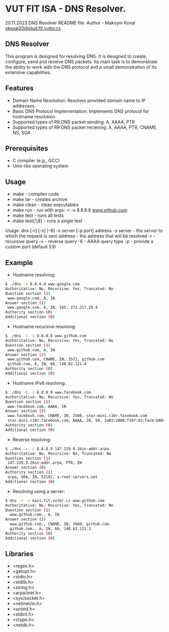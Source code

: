 # VUT FIT ISA - DNS Resolver.
20.11.2023
DNS Resolver README file.
Author - Maksym Koval <xkoval20@stud.fit.vutbr.cz>

## DNS Resolver
This program is designed for resolving DNS.
It is designed to create, configure, send and receive DNS packets. Its main task is to demonstrate the ability to work with the DNS protocol and a small demonstration of its extensive capabilities.

## Features

- Domain Name Resolution: Resolves provided domain name to IP addresses.
- Basic DNS Protocol Implementation: Implements DNS protocol for hostname resolution.
- Supported types of RR DNS packet sending: A, AAAA, PTR
- Supported types of RR DNS packet recieving: A, AAAA, PTR, CNAME, NS, SOA

## Prerequisites

- C compiler (e.g., GCC)
- Unix-like operating system

## Usage

- make           - compiles code
- make tar       - creates archive
- make clean     - clean executables
- make run       - run with args: -r -s 8.8.8.8 www.github.com
- make test      - runs all tests
- make test{1,8} - runs a single test

Usage: dns [-r] [-x] [-6] -s server [-p port] address
  -s server  - the server to which the request is sent
  address    - the address that will be resolved
  -r         - recursive query
  -x         - reverse query
  -6         - AAAA query type
  -p <port>  - provide a custom port (default 53)

## Example
- Hostname resolving:
```sh
$ ./dns -s 8.8.8.8 www.google.com
Authoritative: No, Recursive: Yes, Truncated: No
Question section (1)
 www.google.com, A, IN
Answer section (1)
 www.google.com, A, IN, 165, 172.217.20.4
Authority section (0)
Additional section (0)
```
- Hostname recursive resolving:
```sh
$ ./dns -r -s 8.8.8.8 www.github.com
Authoritative: No, Recursive: Yes, Truncated: No
Question section (1)
 www.github.com, A, IN
Answer section (2)
 www.github.com, CNAME, IN, 3571, github.com
 github.com, A, IN, 60, 140.82.121.4
Authority section (0)
Additional section (0)
```
- Hostname IPv6 resolving:
```sh
$ ./dns -6 -s 8.8.8.8 www.facebook.com
Authoritative: No, Recursive: Yes, Truncated: No
Question section (1)
 www.facebook.com, AAAA, IN
Answer section (2)
 www.facebook.com, CNAME, IN, 2508, star-mini.c10r.facebook.com
 star-mini.c10r.facebook.com, AAAA, IN, 50, 2a03:2880:f107:83:face:b00c:0:25de
Authority section (0)
Additional section (0)
```
- Reverse resolving:
```sh
$ ./dns -x -s 8.8.8.8 147.229.9.26in-addr.arpa.
Authoritative: No, Recursive: No, Truncated: No
Question section (1)
 147.229.9.26in-addr.arpa, PTR, IN
Answer section (0)
Authority section (1)
 arpa, SOA, IN, 52182, a.root-servers.net
Additional section (0)
```
- Resolving using a server:
```sh
$ dns -r -s kazi.fit.vutbr.cz www.github.com
Authoritative: No, Recursive: Yes, Truncated: No
Question section (1)
  www.github.com., A, IN
Answer section (2)
  www.github.com., CNAME, IN, 3600, github.com.
  github.com., A, IN, 60, 140.82.121.3
Authority section (0)
Additional section (0)
```

## Libraries

- <regex.h>
- <getopt.h>
- <stdio.h>
- <stdlib.h>
- <string.h>
- <arpa/inet.h>
- <sys/socket.h>
- <netinet/in.h>
- <unistd.h>
- <stdint.h>
- <ctype.h>
- <netdb.h>